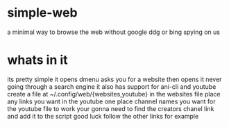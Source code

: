 # simple-web
a minimal way to browse the web without google ddg or bing spying on us

# whats in it
its pretty simple 
it opens dmenu asks you for a website
then opens it
never going through a search engine
it also has support for ani-cli and youtube
create a file at ~/.config/web/{websites,youtube}
in the websites file place any links you want
in the youtube one place channel names you want
for the youtube file to work your gonna need to find the creators chanel link and add it to the script
good luck
follow the other links for example


